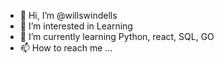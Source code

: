 - 👋 Hi, I’m @willswindells
- 👀 I’m interested in Learning
- 🌱 I’m currently learning Python, react, SQL, GO
- 📫 How to reach me ...

<!---
willswindells/willswindells is a ✨ special ✨ repository because its `README.md` (this file) appears on your GitHub profile.
You can click the Preview link to take a look at your changes.
--->
